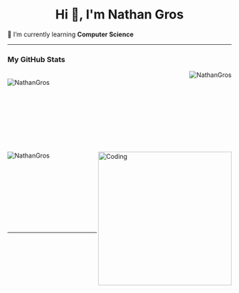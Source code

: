 <h1 align="center">Hi 👋, I'm Nathan Gros</h1>

🌱 I’m currently learning **Computer Science**

------

<p>
  <h3>My GitHub Stats</h3>
  <img align="right" src="https://github-readme-streak-stats.herokuapp.com/?user=NathanGros&theme=dark" alt="NathanGros" />
  <br>
  <img align="left" src="https://github-readme-stats.vercel.app/api/top-langs?username=NathanGros&show_icons=true&theme=dark&locale=en&layout=compact" alt="NathanGros" />
</p>

<br><br><br><br><br><br><br><br>

<p>&nbsp;
  <img align="right" alt="Coding" width="300" src="https://cdn.dribbble.com/users/1277312/screenshots/14733298/media/39b1045e593737587dd60e42c8422d1f.gif" >
  <img align="left" src="https://github-readme-stats.vercel.app/api?username=NathanGros&show_icons=true&theme=dark&locale=en" alt="NathanGros" />
</p>

<br><br><br><br><br><br><br><br>

------

